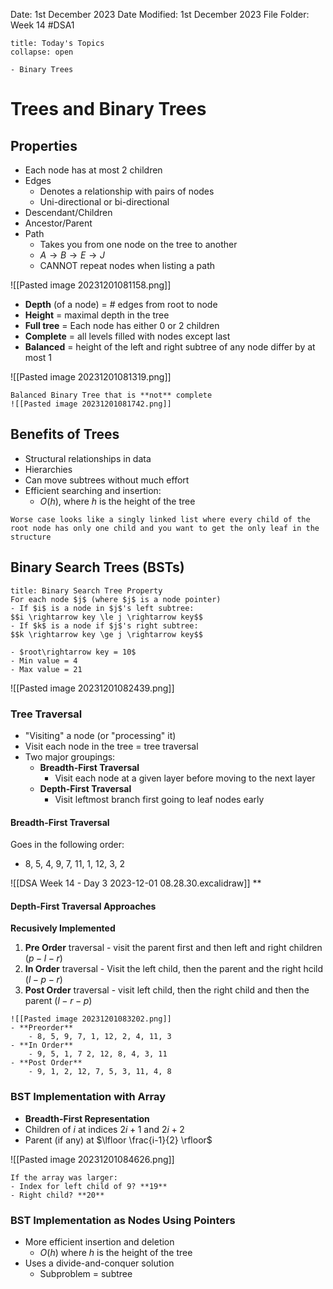 Date: 1st December 2023
Date Modified: 1st December 2023
File Folder: Week 14
#DSA1

```ad-abstract
title: Today's Topics
collapse: open

- Binary Trees
```

# Trees and Binary Trees

## Properties

- Each node has at most 2 children
- Edges
	- Denotes a relationship with pairs of nodes
	- Uni-directional or bi-directional
- Descendant/Children
- Ancestor/Parent
- Path
	- Takes you from one node on the tree to another
	- $A \rightarrow B \rightarrow E \rightarrow J$
	- CANNOT repeat nodes when listing a path

![[Pasted image 20231201081158.png]]

- **Depth** (of a node) =  # edges from root to node
- **Height** = maximal depth in the tree
- **Full tree** = Each node has either 0 or 2 children
- **Complete** = all levels filled with nodes except last
- **Balanced** = height of the left and right subtree of any node differ by at most 1

![[Pasted image 20231201081319.png]]

```ad-example
Balanced Binary Tree that is **not** complete
![[Pasted image 20231201081742.png]]

```

## Benefits of Trees

- Structural relationships in data
- Hierarchies
- Can move subtrees without much effort
- Efficient searching and insertion:
	- $O(h)$, where $h$ is the height of the tree

```ad-note
Worse case looks like a singly linked list where every child of the root node has only one child and you want to get the only leaf in the structure
```

## Binary Search Trees (BSTs)

```ad-important
title: Binary Search Tree Property
For each node $j$ (where $j$ is a node pointer)
- If $i$ is a node in $j$'s left subtree:
$$i \rightarrow key \le j \rightarrow key$$
- If $k$ is a node if $j$'s right subtree:
$$k \rightarrow key \ge j \rightarrow key$$
```

```ad-example
- $root\rightarrow key = 10$
- Min value = 4
- Max value = 21
```

![[Pasted image 20231201082439.png]]

### Tree Traversal

- "Visiting" a node (or "processing" it)
- Visit each node in the tree = tree traversal
- Two major groupings:
	- **Breadth-First Traversal**
		- Visit each node at a given layer before moving to the next layer
	- **Depth-First Traversal**
		- Visit leftmost branch first going to leaf nodes early

#### Breadth-First Traversal

Goes in the following order:
- 8, 5, 4, 9, 7, 11, 1, 12, 3, 2

![[DSA Week 14 - Day 3 2023-12-01 08.28.30.excalidraw]]
**
#### Depth-First Traversal Approaches

**Recusively Implemented**

1. **Pre Order** traversal - visit the parent first and then left and right children ($p-l-r$)
2. **In Order** traversal - Visit the left child, then the parent and the right hcild ($l-p-r$)
3. **Post Order** traversal - visit left child, then the right child and then the parent ($l-r-p$)

```ad-example
![[Pasted image 20231201083202.png]]
- **Preorder**
	- 8, 5, 9, 7, 1, 12, 2, 4, 11, 3
- **In Order**
	- 9, 5, 1, 7 2, 12, 8, 4, 3, 11
- **Post Order**
	- 9, 1, 2, 12, 7, 5, 3, 11, 4, 8
```

### BST Implementation with Array

- **Breadth-First Representation**
- Children of $i$ at indices $2i+1$ and $2i+2$
- Parent (if any) at $\lfloor \frac{i-1}{2} \rfloor$

![[Pasted image 20231201084626.png]]

```ad-example
If the array was larger:
- Index for left child of 9? **19**
- Right child? **20**
```

### BST Implementation as Nodes Using Pointers

- More efficient insertion and deletion
	- $O(h)$ where $h$ is the height of the tree
- Uses a divide-and-conquer solution
	- Subproblem = subtree